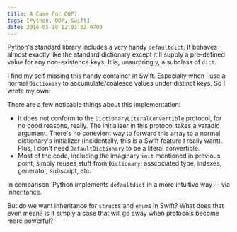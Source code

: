 ```yaml
---
title: A Case For OOP?
tags: [Python, OOP, Swift]
date: 2016-05-19 12:03:02-0700
---
```


Python's standard library includes a very handy `defaultdict`. It behaves
almost exactly like the standard dictionary except it'll supply a pre-defined
value for any non-existence keys. It is, unsurpringly, a subclass of `dict`.

I find my self missing this handy container in Swift. Especially when I use
a normal `Dictionary` to accumulate/coalesce values under distinct keys. So I
wrote my own:

<script src="https://gist.github.com/dduan/31ed39c4c98ecb88290f0743cb394c20.js"></script>

There are a few noticable things about this implementation:

* It does not conform to the `DictionaryLiteralConvertible` protocol, for no
  good reasons, really. The initializer in this protocol takes a varadic
  argument. There's no conevient way to forward this array to a normal
  dictionary's initializer (incidentally, this is a Swift feature I really
  want). Plus, I don't need `DefaultDictionary` to be a literal convertible.
* Most of the code, including the imaginary `init` mentioned in previous
  point, simply reuses stuff from `Dictionary`: asscociated type, indexes,
  generator, subscript, etc.

In comparison, Python implements `defaultdict` in a more intuitive way -- via
inheritance.

But do we want inheritance for `struct`s and `enum`s in Swift? What does that
even mean? Is it simply a case that will go away when protocols become more
powerful?
